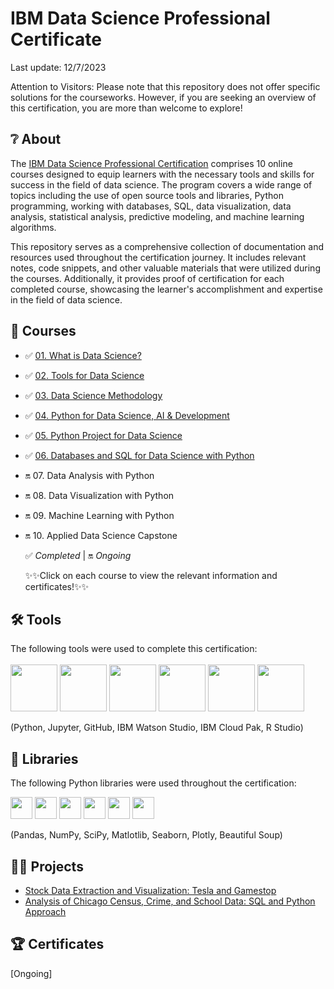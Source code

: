 # IBM Data Science Professional Certificate
Last update: 12/7/2023

Attention to Visitors: Please note that this repository does not offer specific solutions for the courseworks. However, if you are seeking an overview of this certification, you are more than welcome to explore!
## ❔ About
The <a href="https://www.coursera.org/professional-certificates/ibm-data-science">IBM Data Science Professional Certification</a> comprises 10 online courses designed to equip learners with the necessary tools and skills for success in the field of data science. The program covers a wide range of topics including the use of open source tools and libraries, Python programming, working with databases, SQL, data visualization, data analysis, statistical analysis, predictive modeling, and machine learning algorithms.

This repository serves as a comprehensive collection of documentation and resources used throughout the certification journey. It includes relevant notes, code snippets, and other valuable materials that were utilized during the courses. Additionally, it provides proof of certification for each completed course, showcasing the learner's accomplishment and expertise in the field of data science.

## 📑 Courses
- ✅ [01. What is Data Science?](https://github.com/HazmanNaim/IBM-Data-Science-Professional-Certificate/tree/89e36c497f67cb5f6062c941dc998a81442380e9/01.What%20is%20Data%20Science)
- ✅ [02. Tools for Data Science](https://github.com/HazmanNaim/IBM-Data-Science-Professional-Certificate/tree/89e36c497f67cb5f6062c941dc998a81442380e9/02.Tools%20For%20Data%20Science)
- ✅ [03. Data Science Methodology](https://github.com/HazmanNaim/IBM-Data-Science-Professional-Certificate/tree/89e36c497f67cb5f6062c941dc998a81442380e9/03.Data%20Science%20Methodology)
- ✅ [04. Python for Data Science, AI & Development](https://github.com/HazmanNaim/IBM-Data-Science-Professional-Certificate/tree/89e36c497f67cb5f6062c941dc998a81442380e9/04.Python%20for%20Data%20Science%2C%20AI%20%26%20Development)
- ✅ [05. Python Project for Data Science](https://github.com/HazmanNaim/IBM-Data-Science-Professional-Certificate/tree/89e36c497f67cb5f6062c941dc998a81442380e9/05.Python%20Project%20for%20Data%20Science)
- ✅ [06. Databases and SQL for Data Science with Python](https://github.com/HazmanNaim/IBM-Data-Science-Professional-Certificate/tree/89e36c497f67cb5f6062c941dc998a81442380e9/06.Databases%20and%20SQL%20for%20Data%20Science)
- 🔛 07. Data Analysis with Python
- 🔛 08. Data Visualization with Python
- 🔛 09. Machine Learning with Python
- 🔛 10. Applied Data Science Capstone
  
  ✅ _Completed_   |   🔛 _Ongoing_

  ✨✨Click on each course to view the relevant information and certificates!✨✨

## 🛠️ Tools
The following tools were used to complete this certification: <br> <br>
  <img src="https://user-images.githubusercontent.com/84391594/152705364-f16bb223-41aa-4510-8113-51171dfe9953.png" height="75">
  <img src="https://user-images.githubusercontent.com/84391594/152705271-083f8784-b3c9-4065-9733-ea3fa8ad5a7a.png" height="75">
  <img src="https://user-images.githubusercontent.com/84391594/152705273-adffe1bf-b509-44d0-b3ac-671cce5071df.svg" height="75">
  <img src="https://user-images.githubusercontent.com/84391594/152705324-68f777a0-3875-4b65-ae96-646643284541.png" height="75">
  <img src="https://user-images.githubusercontent.com/84391594/152705298-bb170d32-3dd0-4ad4-8221-8b7b029116b4.png" height="75">
  <img src="https://github.com/HazmanNaim/IBM-Data-Science-Professional-Certificate/assets/77926273/3fe73209-6ced-4728-b134-3e927dba6633" height="75">
</p>
(Python, Jupyter, GitHub, IBM Watson Studio, IBM Cloud Pak, R Studio)

## 📖 Libraries
The following Python libraries were used throughout the certification: <br> 
<p align="left">
  <img  src="https://user-images.githubusercontent.com/84391594/152706127-ce41990f-2588-472a-b5df-6b403a5947e6.png" height="35">
  <img  src="https://user-images.githubusercontent.com/84391594/152706130-5577011e-ecb3-47aa-af73-f6bd1bda05bc.png" height="35">
  <img  src="https://user-images.githubusercontent.com/84391594/152706132-5939da7e-7d1e-43b8-9c46-2d3fe5198dda.png" height="35">
  <img  src="https://user-images.githubusercontent.com/84391594/152706135-85cdd35e-922a-414a-a198-c670fbf8fb25.svg" height="35">
  <img  src="https://user-images.githubusercontent.com/84391594/152706148-36f27f03-1967-45d1-82d8-f6c149c6f21c.svg" height="35">
  <img  src="https://user-images.githubusercontent.com/84391594/152706211-7966848a-a2e1-4c4a-bc08-594a4ca6ff07.png" height="35">
  <!--<img  src="https://user-images.githubusercontent.com/84391594/152706214-d018bc5e-1477-4de2-94d7-5c0886e0477d.png" height="35">
  <img  src="https://user-images.githubusercontent.com/84391594/152706217-c0cfd9d8-22ad-4c3b-9ac7-70a6cf2799f7.png" height="35"> <br>-->

(Pandas, NumPy, SciPy, Matlotlib, Seaborn, Plotly, Beautiful Soup)

## 👷‍♂️ Projects
- [Stock Data Extraction and Visualization: Tesla and Gamestop](https://github.com/HazmanNaim/IBM-Data-Science-Professional-Certificate/blob/b7eea5b6860903946097c2743fa1f21dfdcf0621/Python%20Project%20for%20Data%20Science/Project_Analysis%20of%20Historical%20Stock.ipynb)
- [Analysis of Chicago Census, Crime, and School Data: SQL and Python Approach](https://github.com/HazmanNaim/IBM-Data-Science-Professional-Certificate/blob/b627166375069b6092072763782b836bcf688014/Databases%20and%20SQL%20for%20Data%20Science/Module%204/DB0201EN-Week3-1-4-Analyzing_SQLite.ipynb)

## 🏆 Certificates
[Ongoing]
